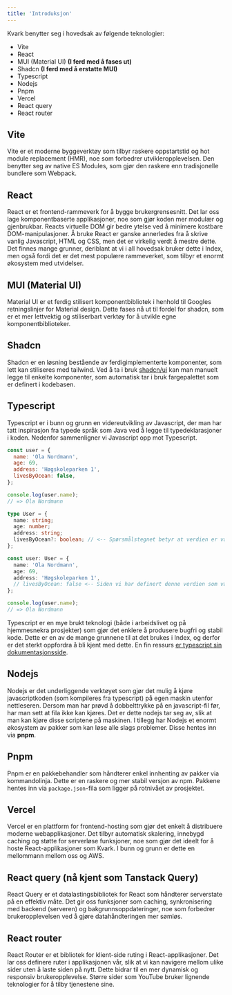 ```yaml
---
title: 'Introduksjon'
---
```


Kvark benytter seg i hovedsak av følgende teknologier:

- Vite
- React
- MUI (Material UI) **(I ferd med å fases ut)**
- Shadcn **(I ferd med å erstatte MUI)**
- Typescript
- Nodejs
- Pnpm
- Vercel
- React query
- React router

## Vite

Vite er et moderne byggeverktøy som tilbyr raskere oppstartstid og hot module replacement (HMR), noe som forbedrer utvikleropplevelsen. Den benytter seg av native ES Modules, som gjør den raskere enn tradisjonelle bundlere som Webpack.

## React

React er et frontend-rammeverk for å bygge brukergrensesnitt. Det lar oss lage komponentbaserte applikasjoner, noe som gjør koden mer modulær og gjenbrukbar. Reacts virtuelle DOM gir bedre ytelse ved å minimere kostbare DOM-manipulasjoner. Å bruke React er ganske annerledes fra å skrive vanlig Javascript, HTML og CSS, men det er virkelig verdt å mestre dette. Det finnes mange grunner, deriblant at vi i all hovedsak bruker dette i Index, men også fordi det er det mest populære rammeverket, som tilbyr et enormt økosystem med utvidelser.

## MUI (Material UI)

Material UI er et ferdig stilisert komponentbibliotek i henhold til Googles retningslinjer for Material design. Dette fases nå ut til fordel for shadcn, som er et mer lettvektig og stiliserbart verktøy for å utvikle egne komponentbiblioteker.

## Shadcn

Shadcn er en løsning bestående av ferdigimplementerte komponenter, som lett kan stiliseres med tailwind. Ved å ta i bruk [shadcn/ui](https://ui.shadcn.com/) kan man manuelt legge til enkelte komponenter, som automatisk tar i bruk fargepalettet som er definert i kodebasen.

## Typescript

Typescript er i bunn og grunn en videreutvikling av Javascript, der man har tatt inspirasjon fra typede språk som Java ved å legge til typedeklarasjoner i koden. Nedenfor sammenligner vi Javascript opp mot Typescript.

```javascript
const user = {
  name: 'Ola Nordmann',
  age: 69,
  address: 'Høgskoleparken 1',
  livesByOcean: false,
};

console.log(user.name);
// => Ola Nordmann
```

```typescript
type User = {
  name: string;
  age: number;
  address: string;
  livesByOcean?: boolean; // <-- Spørsmålstegnet betyr at verdien er valgfri.
};

const user: User = {
  name: 'Ola Nordmann',
  age: 69,
  address: 'Høgskoleparken 1',
  // livesByOcean: false <-- Siden vi har definert denne verdien som valgfri, trenger vi ikke å definere den i objektet.
};

console.log(user.name);
// => Ola Nordmann
```

Typescript er en mye brukt teknologi (både i arbeidslivet og på hjemmesnekra prosjekter) som gjør det enklere å produsere bugfri og stabil kode. Dette er en av de mange grunnene til at det brukes i Index, og derfor er det sterkt oppfordra å bli kjent med dette. En fin ressurs [er typescript sin dokumentasjonsside](https://www.typescriptlang.org/docs/handbook/typescript-from-scratch.html).

## Nodejs

Nodejs er det underliggende verktøyet som gjør det mulig å kjøre javascriptkoden (som kompileres fra typescript) på egen maskin utenfor nettleseren. Dersom man har prøvd å dobbelttrykke på en javascript-fil før, har man sett at fila ikke kan kjøres. Det er dette nodejs tar seg av, slik at man kan kjøre disse scriptene på maskinen. I tillegg har Nodejs et enormt økosystem av pakker som kan løse alle slags problemer. Disse hentes inn via **pnpm**.

## Pnpm

Pnpm er en pakkebehandler som håndterer enkel innhenting av pakker via kommandolinja. Dette er en raskere og mer stabil versjon av npm. Pakkene hentes inn via `package.json`-fila som ligger på rotnivået av prosjektet.

## Vercel

Vercel er en plattform for frontend-hosting som gjør det enkelt å distribuere moderne webapplikasjoner. Det tilbyr automatisk skalering, innebygd caching og støtte for serverløse funksjoner, noe som gjør det ideelt for å hoste React-applikasjoner som Kvark. I bunn og grunn er dette en mellommann mellom oss og AWS.

## React query (nå kjent som Tanstack Query)

React Query er et datalastingsbibliotek for React som håndterer serverstate på en effektiv måte. Det gir oss funksjoner som caching, synkronisering med backend (serveren) og bakgrunnsoppdateringer, noe som forbedrer brukeropplevelsen ved å gjøre datahåndteringen mer sømløs.

## React router

React Router er et bibliotek for klient-side ruting i React-applikasjoner. Det lar oss definere ruter i applikasjonen vår, slik at vi kan navigere mellom ulike sider uten å laste siden på nytt. Dette bidrar til en mer dynamisk og responsiv brukeropplevelse. Større sider som YouTube bruker lignende teknologier for å tilby tjenestene sine.
